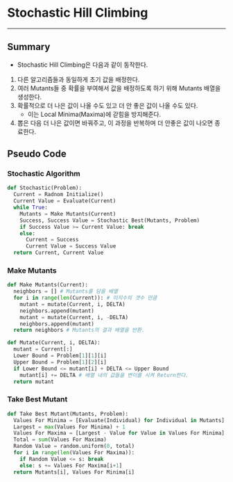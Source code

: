 # Stochastic Hill Climbing
---
## Summary
- Stochastic Hill Climbing은 다음과 같이 동작한다.
1. 다른 알고리즘들과 동일하게 초기 값을 배정한다.
2. 여러 Mutants들 중 확률을 부여해서 값을 배정하도록 하기 위해 Mutants 배열을 생성한다.
3. 확률적으로 더 나은 값이 나올 수도 있고 더 안 좋은 값이 나올 수도 있다.
      - 이는 Local Minima(Maxima)에 갇힘을 방지해준다.
4. 뽑은 다음 더 나은 값이면 바꿔주고, 이 과정을 반복하며 더 안좋은 값이 나오면 종료한다.

## Pseudo Code
### Stochastic Algorithm
```python
def Stochastic(Problem):
  Current = Radnom Initialize()
  Current Value = Evaluate(Current)
  while True:
    Mutants = Make Mutants(Current)
    Success, Success Value = Stochastic Best(Mutants, Problem)
    if Success Value >= Current Value: break
    else:
      Current = Success
      Current Value = Success Value
  return Current, Current Value
```

### Make Mutants
```python
def Make Mutants(Current):
  neighbors = [] # Mutants를 담을 배열
  for i in range(len(Current)): # 미지수의 갯수 만큼
    mutant = mutate(Current, i, DELTA)
    neighbors.append(mutant)
    mutant = mutate(Current, i, -DELTA)
    neighbors.append(mutant)
  return neighbors # Mutants의 결과 배열을 반환.
```

```python
def Mutate(Current, i, DELTA):
  mutant = Current[:]
  Lower Bound = Problem[1][1][i]
  Upper Bound = Problem[1][2][i]
  if Lower Bound <= mutant[i] + DELTA <= Upper Bound
    mutant[i] += DELTA # 배열 내의 값들을 변이를 시켜 Return한다.
  return mutant
```

### Take Best Mutant
```python
def Take Best Mutant(Mutants, Problem):
  Values For Minima = [Evaluate(Individual) for Individual in Mutants]
  Largest = max(Values For Minima) + 1
  Values For Maxima = [Largest - Value for Value in Values For Minima]
  Total = sum(Values For Maxima)
  Random Value = random.uniform(0, total)
  for i in range(len(Values For Maxima)):
    if Random Value <= s: break
    else: s += Values For Maxima[i+1]
  return Mutants[i], Values For Minima[i]
```
